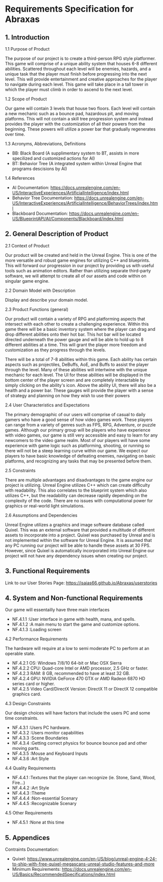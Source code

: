 
# Requirements Specification for Abraxas
## 1. Introduction
1.1 Purpose of Product

The purpose of our project is to create a third-person RPG style platformer. This game will comprise of a unique ability system that houses 6-8 different abilities. Scattered throughout each level will be enemies, hazards, and a unique task that the player must finish before progressing into the next level. This will provide entertainment and creative approaches for the player to navigate during each level. This game will take place in a tall tower in which the player must climb in order to ascend to the next level. 

1.2 Scope of Product

Our game will contain 3 levels that house two floors. Each level will contain a new mechanic such as a bounce pad, hazardous pit, and moving platforms. This will not contain a skill tree progression system and instead provides the player with the customization of all their powers from the beginning. These powers will utilize a power bar that gradually regenerates over time. 

1.3 Acronyms, Abbreviations, Definitions

- BB: Black Board (A supplimentary system to BT, assists in more specilized and customized actions for AI)
- BT: Behavior Tree (A integrated system within Unreal Engine that programs descisions by AI)

1.4 References

- AI Documentation: https://docs.unrealengine.com/en-US/InteractiveExperiences/ArtificialIntelligence/index.html
- Behavior Tree Documentation: https://docs.unrealengine.com/en-US/InteractiveExperiences/ArtificialIntelligence/BehaviorTrees/index.html 
- Blackboard Documentation: https://docs.unrealengine.com/en-US/BlueprintAPI/AI/Components/Blackboard/index.html

## 2. General Description of Product

2.1 Context of Product

Our product will be created and held in the Unreal Engine.  This is one of the more versatile and robust game engines for utilizing C++ and blueprints. This will forward our progression in our project by providing us with useful tools such as animation editors. Rather than utilizing separate third-party software, we will attempt to create all of our assets and code within on singular game engine. 

2.2 Domain Model with Description

Display and describe your domain model.

2.3 Product Functions (general)

Our product will contain a variety of RPG and platforming aspects that intersect with each other to create a challenging experience. Within this game there will be a basic inventory system where the player can drag and drop different abilities onto their hot bar. This hot bar will be located directed underneath the power gauge and will be able to hold up to 8 different abilities at a time. This will grant the player more freedom and customization as they progress through the levels.

There will be a total of 7-8 abilities within this game. Each ability has certain aspects such as projectiles, DeBuffs, AoE, and Buffs to assist the player through the level. Many of these abilities will intertwine with the unique mechanic for each level. The UI for these abilities will be displayed in the bottom center of the player screen and are completely interactable by simply clicking on the ability's icon. Above the ability UI, there will also be a health and a power bar. These gauges will provide the player with a sense of strategy and planning on how they wish to use their powers


2.4 User Characteristics and Expectations

The primary demographic of our users will comprise of casual to daily gamers who have a good sense of how video games work. These players can range from a variety of genres such as FPS, RPG, Adventure, or puzzle games. Although our primary group will be players who have experience with video games, our game is still very accessible and easy to learn for any newcomers to the video game realm. Most of our players will have some experience with game logic such as platforming, shooting, or running so there will not be a steep learning curve within our game. We expect our players to have basic knowledge of defeating enemies, navigating on basic platforms, and recognizing any tasks that may be presented before them.

2.5 Constraints

There are multiple advantages and disadvantages to the game engine our project is utilizing. Unreal Engine utilizes C++ which can create difficulty with readability. This also correlates to the blueprint system which also utilizes C++, but the readability can decrease rapidly depending on the complexity of the code. There are no issues with computational power for graphics or real-world light simulations. 

2.6 Assumptions and Dependencies

Unreal Engine utilizes a graphics and image software database called Quixel. This was an external software that provided a multitude of different assets to incorporate into a project. Quixel was purchased by Unreal and is not implemented within the software for Unreal Engine. It is assumed that any PC running our project will be able to handle these assets at 30 FPS. However, since Quixel is automatically incorporated into Unreal Engine our project will not have any dependency issues when creating our project. 

## 3. Functional Requirements

Link to our User Stories Page: https://isaias66.github.io/Abraxas/userstories 

## 4. System and Non-functional Requirements

Our game will essentailly have three main interfaces

- NF.4.1.1 :User interface in game with health, mana, and spells.
- NF.4.1.2 :A main menu to start the game and customize options.
- NF.4.1.3 :Loading screen

4.2 Performance Requirements

The hardware will require at a low to semi moderate PC to perform at an operable state. 

- NF.4.2.1 OS: Windows 7/8/10 64-bit or Mac OSX Sierra
- NF.4.2.2 CPU: Quad-core Intel or AMD processor, 2.5 GHz or faster.
- NF.4.2.3 RAM: 8 GB, recommended to have at least 32 GB.
- NF.4.2.4 GPU: NVIDIA GeForce 470 GTX or AMD Radeon 6870 HD series card or higher.
- NF.4.2.5 Video Card/DirectX Version: DirectX 11 or DirectX 12 compatible graphics card.

4.3 Design Constraints

Our design choices will have factors that include the users PC and some time constraints.
 
- NF.4.3.1 :Users PC hardware.
- NF.4.3.2 :Users monitor capabilities
- NF.4.3.3 :Scene Boundaries
- NF.4.3.4 :Getting correct physics for bounce bounce pad and other moving parts.
- NF.4.3.5 :Mouse and Keyboard Inputs
- NF.4.3.6 :Art Style

4.4 Quality Requirements

- NF.4.4.1 :Textures that the player can recognize (ie. Stone, Sand, Wood, Fire...)
- NF.4.4.2 :Art Style
- NF.4.4.3 :Theme 
- NF.4.4.4 :Non-essential Scenary
- NF.4.4.5 :Recognizable Scenary
 
4.5 Other Requirements

- NF.4.5.1 :None at this time

## 5. Appendices

Contraints Documentation:

- Quixel: https://www.unrealengine.com/en-US/blog/unreal-engine-4-24-to-ship-with-free-quixel-megascans-unreal-studio-features-and-more
- Minimum Requirements: https://docs.unrealengine.com/en-US/Basics/RecommendedSpecifications/index.html

